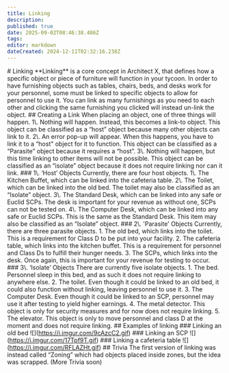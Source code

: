 ```yaml
---
title: Linking
description: 
published: true
date: 2025-09-02T08:46:38.486Z
tags: 
editor: markdown
dateCreated: 2024-12-11T02:32:16.238Z
---
```


\# Linking \*\*Linking\*\* is a core concept in Architect X, that defines how a specific object or piece of furniture will function in your tycoon. In order to have furnishing objects such as tables, chairs, beds, and desks work for your personnel, some must be linked to specific objects to allow for personnel to use it. You can link as many furnishings as you need to each other and clicking the same furnishing you clicked will instead un-link the object. ## Creating a Link When placing an object, one of three things will happen. 1\\. Nothing will happen. Instead, this becomes a link-to object. This object can be classified as a “host” object because many other objects can link to it. 2\\. An error pop-up will appear. When this happens, you have to link it to a “host" object for it to function. This object can be classified as a “Parasite” object because it requires a “host”. 3\\. Nothing will happen, but this time linking to other items will not be possible. This object can be classified as an “isolate” object because it does not require linking nor can it link. ### 1\\. ‘Host’ Objects Currently, there are four host objects. 1\\. The Kitchen Buffet, which can be linked into the cafeteria table. 2\\. The Toilet, which can be linked into the old bed. The toilet may also be classified as an “Isolate” object. 3\\. The Standard Desk, which can be linked into any safe or Euclid SCPs. The desk is important for your revenue as without one, SCPs can not be tested on. 4\\. The Computer Desk, which can be linked into any safe or Euclid SCPs. This is the same as the Standard Desk. This item may also be classified as an “Isolate” object. ### 2\\. 'Parasite' Objects Currently, there are three parasite objects. 1. The old bed, which links into the toilet. This is a requirement for Class D to be put into your facility. 2. The cafeteria table, which links into the kitchen buffet. This is a requirement for personnel and Class Ds to fulfill their hunger needs. 3. The SCPs, which links into the desk. Once again, this is important for your revenue for testing to occur. ### 3\\. ‘Isolate’ Objects There are currently five isolate objects. 1. The bed. Personnel sleep in this bed, and as such it does not require linking to anywhere else. 2. The toilet. Even though it could be linked to an old bed, it could also function without linking, leaving personnel to use it. 3. The Computer Desk. Even though it could be linked to an SCP, personnel may use it after testing to yield higher earnings. 4. The metal detector. This object is only for security measures and for now does not require linking. 5. The elevator. This object is only to move personnel and class D at the moment and does not require linking. ## Examples of linking ### Linking an old bed !\[\](https://i.imgur.com/9cAzcC2.gif) ### Linking an SCP !\[\](https://i.imgur.com/17Tpf9T.gif) ### Linking a cafeteria table !\[\](https://i.imgur.com/RFLAZHt.gif) ## Trivia The first version of linking was instead called “Zoning” which had objects placed inside zones, but the idea was scrapped. (More Trivia soon)
